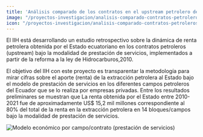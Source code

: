 ```yaml
---
title: 'Análisis comparado de los contratos en el upstream petrolero del Ecuador con fines de política pública'
image: "/proyectos-investigacion/analisis-comparado-contratos-petroleros.jpg"
icon: "/proyectos-investigacion/analisis-comparado-contratos-petroleros.svg"
---
```


El IIH está desarrollando un estudio retrospectivo sobre la dinámica de renta petrolera obtenida por el Estado ecuatoriano en los contratos petroleros (upstream) bajo la modalidad de prestación de servicios, implementados a partir de la reforma a la ley de Hidrocarburos,2010.

El objetivo del IIH con este proyecto es transparentar la metodología para mirar cifras sobre el aporte (renta) de la extracción petrolera al Estado bajo el modelo de prestación de servicios en los diferentes campos petroleros del Ecuador que se lo realiza por empresas privadas. Entre los resultados preliminares se muestran que La renta obtenida por el Estado entre 2010-2021 fue de aproximadamente US$ 15,2 mil millones correspondiente al 80% del total de la renta en la extracción petrolera en 14 bloques/campos bajo la modalidad de prestación de servicios.

![Modelo económico por campo/contrato (prestación de servicios)](/proyectos-investigacion/analisis-comparado-contratos-petroleros-modelo-economico.png)